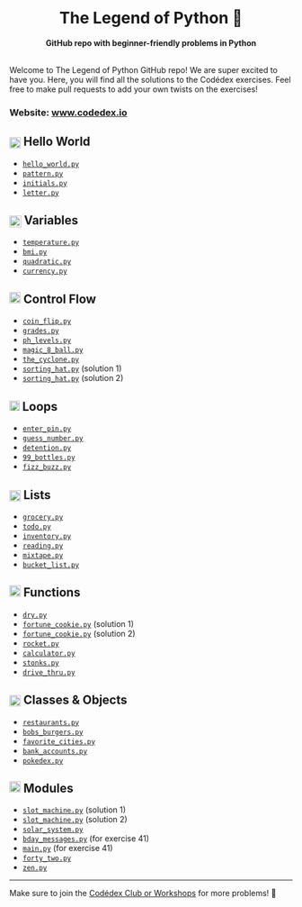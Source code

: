 <div align="center">
  <br>
  <h1>The Legend of Python 🐍</h1>
  <strong>GitHub repo with beginner-friendly problems in Python</strong>
</div>
<br>

Welcome to The Legend of Python GitHub repo! We are super excited to have you. Here, you will find all the solutions to the Codédex exercises. Feel free to make pull requests to add your own twists on the exercises!

### Website: www.codedex.io

## <img src="https://raw.githubusercontent.com/codedex-io/python-101/main/assets/badge_earth.png" height="20" style="vertical-align: middle"> Hello World

- [`hello_world.py`](https://github.com/codedex-io/python-101/blob/main/1-hello-world/02_hello_world.py)
- [`pattern.py`](https://github.com/codedex-io/python-101/blob/main/1-hello-world/03_pattern.py)
- [`initials.py`](https://github.com/codedex-io/python-101/blob/main/1-hello-world/04_initials.py)
- [`letter.py`](https://github.com/codedex-io/python-101/blob/main/1-hello-world/05_letter.py)

## <img src="https://raw.githubusercontent.com/codedex-io/python-101/main/assets/badge_equal.png" height="21" style="vertical-align: middle"> Variables

- [`temperature.py`](https://github.com/codedex-io/python-101/blob/main/2-variables/07_temperature.py)
- [`bmi.py`](https://github.com/codedex-io/python-101/blob/main/2-variables/08_bmi.py)
- [`quadratic.py`](https://github.com/codedex-io/python-101/blob/main/2-variables/09_quadratic.py)
- [`currency.py`](https://github.com/codedex-io/python-101/blob/main/2-variables/10_currency.py)

## <img src="https://raw.githubusercontent.com/codedex-io/python-101/main/assets/badge_fork.png" height="20"> Control Flow

- [`coin_flip.py`](https://github.com/codedex-io/python-101/blob/main/3-control-flow/11_coin_flip.py)
- [`grades.py`](https://github.com/codedex-io/python-101/blob/main/3-control-flow/12_grades.py)
- [`ph_levels.py`](https://github.com/codedex-io/python-101/blob/main/3-control-flow/13_ph_levels.py)
- [`magic_8_ball.py`](https://github.com/codedex-io/python-101/blob/main/3-control-flow/14_magic_8_ball.py)
- [`the_cyclone.py`](https://github.com/codedex-io/python-101/blob/main/3-control-flow/15_the_cyclone.py)
- [`sorting_hat.py`](https://github.com/codedex-io/python-101/blob/main/3-control-flow/16_sorting_hat_1.py) (solution 1)
- [`sorting_hat.py`](https://github.com/codedex-io/python-101/blob/main/3-control-flow/16_sorting_hat_2.py) (solution 2)

## <img src="https://raw.githubusercontent.com/codedex-io/python-101/main/assets/badge_loop.png" height="18"> Loops

- [`enter_pin.py`](https://github.com/codedex-io/python-101/blob/main/4-loops/17_enter_pin.py)
- [`guess_number.py`](https://github.com/codedex-io/python-101/blob/main/4-loops/18_guess_number.py)
- [`detention.py`](https://github.com/codedex-io/python-101/blob/main/4-loops/19_detention.py)
- [`99_bottles.py`](https://github.com/codedex-io/python-101/blob/main/4-loops/20_99_bottles.py)
- [`fizz_buzz.py`](https://github.com/codedex-io/python-101/blob/main/4-loops/21_fizz_buzz.py)

## <img src="https://raw.githubusercontent.com/codedex-io/python-101/main/assets/badge_lists.png" height="20" style="vertical-align: middle;"> Lists

- [`grocery.py`](https://github.com/codedex-io/python-101/blob/main/5-lists/22_grocery.py)
- [`todo.py`](https://github.com/codedex-io/python-101/blob/main/5-lists/23_todo.py)
- [`inventory.py`](https://github.com/codedex-io/python-101/blob/main/5-lists/24_inventory.py)
- [`reading.py`](https://github.com/codedex-io/python-101/blob/main/5-lists/25_reading.py)
- [`mixtape.py`](https://github.com/codedex-io/python-101/blob/main/5-lists/26_mixtape.py)
- [`bucket_list.py`](https://github.com/codedex-io/python-101/blob/main/5-lists/27_bucket_list.py)

## <img src="https://raw.githubusercontent.com/codedex-io/python-101/main/assets/badge-6-functions.png" height="20"> Functions

- [`dry.py`](https://github.com/codedex-io/python-101/blob/main/6-functions/28_dry.py)
- [`fortune_cookie.py`](https://github.com/codedex-io/python-101/blob/main/6-functions/29_fortune_cookie_1.py) (solution 1)
- [`fortune_cookie.py`](https://github.com/codedex-io/python-101/blob/main/6-functions/29_fortune_cookie_2.py) (solution 2)
- [`rocket.py`](https://github.com/codedex-io/python-101/blob/main/6-functions/30_rocket.py)
- [`calculator.py`](https://github.com/codedex-io/python-101/blob/main/6-functions/31_calculator.py)
- [`stonks.py`](https://github.com/codedex-io/python-101/blob/main/6-functions/32_stonks.py)
- [`drive_thru.py`](https://github.com/codedex-io/python-101/blob/main/6-functions/33_drive_thru.py)

## <img src="https://raw.githubusercontent.com/codedex-io/python-101/main/assets/badge_classes_and_objects.png" height="20" style="vertical-align: middle;"> Classes & Objects

- [`restaurants.py`](https://github.com/codedex-io/python-101/blob/main/7-classes-objects/34_restaurants.py)
- [`bobs_burgers.py`](https://github.com/codedex-io/python-101/blob/main/7-classes-objects/35_bobs_burgers.py)
- [`favorite_cities.py`](https://github.com/codedex-io/python-101/blob/main/7-classes-objects/36_favorite_cities.py)
- [`bank_accounts.py`](https://github.com/codedex-io/python-101/blob/main/7-classes-objects/37_bank_accounts.py)
- [`pokedex.py`](https://github.com/codedex-io/python-101/blob/main/7-classes-objects/38_pokedex.py)

## <img src="https://raw.githubusercontent.com/codedex-io/python-101/main/assets/badge_modules.png" height="20"> Modules

- [`slot_machine.py`](https://github.com/codedex-io/python-101/blob/main/8-modules/39_slot_machine_1.py) (solution 1)
- [`slot_machine.py`](https://github.com/codedex-io/python-101/blob/main/8-modules/39_slot_machine_2.py) (solution 2)
- [`solar_system.py`](https://github.com/codedex-io/python-101/blob/main/8-modules/40_solar_system.py)
- [`bday_messages.py`](https://github.com/codedex-io/python-101/blob/main/8-modules/41_bday_messages.py) (for exercise 41)
- [`main.py`](https://github.com/codedex-io/python-101/blob/main/8-modules/41_main.py) (for exercise 41)
- [`forty_two.py`](https://github.com/codedex-io/python-101/blob/main/8-modules/42_forty_two.py)
- [`zen.py`](https://github.com/codedex-io/python-101/blob/main/8-modules/43_zen.py)

---

Make sure to join the [Codédex Club or Workshops](https://www.codedex.io/community) for more problems! 💖
